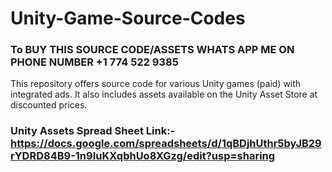 # Unity-Game-Source-Codes
### To BUY THIS SOURCE CODE/ASSETS WHATS APP ME ON PHONE NUMBER +1 774 522 9385 
This repository offers source code for various Unity games (paid) with integrated ads. It also includes assets available on the Unity Asset Store at discounted prices.

### Unity Assets Spread Sheet Link:- https://docs.google.com/spreadsheets/d/1qBDjhUthr5byJB29rYDRD84B9-1n9IuKXqbhUo8XGzg/edit?usp=sharing


